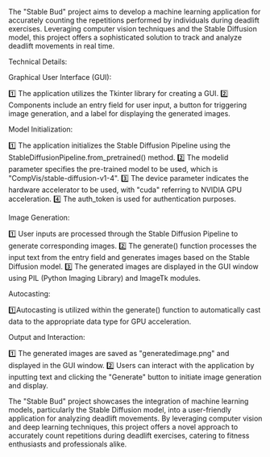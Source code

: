 The "Stable Bud" project aims to develop a machine learning application for accurately counting the repetitions performed by individuals during deadlift exercises. Leveraging computer vision techniques and the Stable Diffusion model, this project offers a sophisticated solution to track and analyze deadlift movements in real time.

Technical Details:

Graphical User Interface (GUI):

1️⃣ The application utilizes the Tkinter library for creating a GUI.
2️⃣ Components include an entry field for user input, a button for triggering image generation, and a label for displaying the generated images.

Model Initialization:

1️⃣ The application initializes the Stable Diffusion Pipeline using the StableDiffusionPipeline.from_pretrained() method.
2️⃣ The modelid parameter specifies the pre-trained model to be used, which is "CompVis/stable-diffusion-v1-4".
3️⃣ The device parameter indicates the hardware accelerator to be used, with "cuda" referring to NVIDIA GPU acceleration.
4️⃣ The auth_token is used for authentication purposes.

Image Generation:

1️⃣ User inputs are processed through the Stable Diffusion Pipeline to generate corresponding images.
2️⃣ The generate() function processes the input text from the entry field and generates images based on the Stable Diffusion model.
3️⃣ The generated images are displayed in the GUI window using PIL (Python Imaging Library) and ImageTk modules.

Autocasting:

1️⃣Autocasting is utilized within the generate() function to automatically cast data to the appropriate data type for GPU acceleration.

Output and Interaction:

1️⃣ The generated images are saved as "generatedimage.png" and displayed in the GUI window.
2️⃣ Users can interact with the application by inputting text and clicking the "Generate" button to initiate image generation and display.


The "Stable Bud" project showcases the integration of machine learning models, particularly the Stable Diffusion model, into a user-friendly application for analyzing deadlift movements. By leveraging computer vision and deep learning techniques, this project offers a novel approach to accurately count repetitions during deadlift exercises, catering to fitness enthusiasts and professionals alike.

